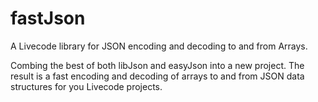 # fastJson
A Livecode library for JSON encoding and decoding to and from Arrays.

Combing the best of both libJson and easyJson into a new project. The result is a fast encoding and decoding of arrays to and from JSON data structures for you Livecode projects.
